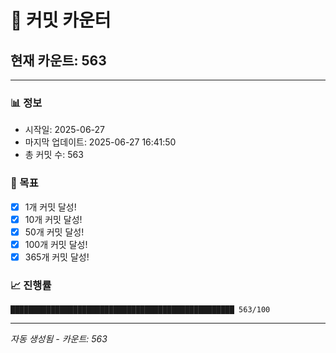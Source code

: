 # 🔢 커밋 카운터

## 현재 카운트: 563

---

### 📊 정보
- 시작일: 2025-06-27
- 마지막 업데이트: 2025-06-27 16:41:50
- 총 커밋 수: 563

### 🎯 목표
- [x] 1개 커밋 달성!
- [x] 10개 커밋 달성!
- [x] 50개 커밋 달성!
- [x] 100개 커밋 달성!
- [x] 365개 커밋 달성!

### 📈 진행률
```
██████████████████████████████████████████████████ 563/100
```

---
*자동 생성됨 - 카운트: 563*
